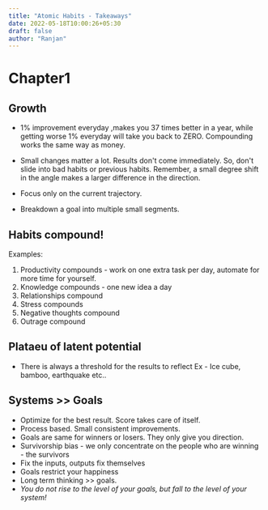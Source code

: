 ```yaml
---
title: "Atomic Habits - Takeaways"
date: 2022-05-18T10:00:26+05:30
draft: false
author: "Ranjan"
---
```


# Chapter1

## Growth
- 1% improvement everyday ,makes you 37 times better in a year, while getting worse 1% everyday will take you back to ZERO.
Compounding works the same way as money. 

- Small changes matter a lot. Results don't come immediately. So, don't slide into bad habits or previous habits. Remember, a small degree shift in the angle makes a larger difference in the direction.

- Focus only on the current trajectory.

- Breakdown a goal into multiple small segments.

## Habits compound!
Examples:
1. Productivity compounds - work on one extra task per day, automate for more time for yourself.
2. Knowledge compounds - one new idea a day
3. Relationships compound 
4. Stress compounds
5. Negative thoughts compound
6. Outrage compound

## Plataeu of latent potential
- There is always a threshold for the results to reflect
Ex - Ice cube, bamboo, earthquake etc..

## Systems >> Goals
- Optimize for the best result. Score takes care of itself.
- Process based. Small consistent improvements. 
- Goals are same for winners or losers. They only give you direction. 
- Survivorship bias - we only concentrate on the people who are winning - the survivors
- Fix the inputs, outputs fix themselves
- Goals restrict your happiness
- Long term thinking >> goals.
- *You do not rise to the level of your goals, but fall to the level of your system!* 


